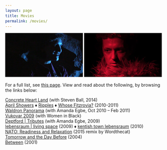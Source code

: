 ```yaml
---
layout: page
title: Movies
permalink: /movies/
---
```


![blue](/images/blue.jpg) ![red](/images/red.jpg)  

For a full list, see [this page](https://razbigor.github.io/all_works/). View and read about the following, by browsing the links below:

[Concrete Heart Land](http://concreteheartland.info) (with Steven Ball, 2014)  
[April Showers](https://razbigor.github.io/april_showers/) ♦ [Ripples](https://razbigor.github.io/april_showers/) ♦ [Whose Fitzrovia?](https://razbigor.github.io/april_showers/) (2010-2011)  
[Waldron Panorama](https://razbigor.github.io/waldron/) (with Amanda  Egbe, Oct 2010 – Feb 2011)  
[Vukovar 2009]() (with Women in  Black)  
[Deptford | Tributes](http://deptfordtributes.co.uk) (with Amanda  Egbe, 2009)  
[lebensraum | living space]() (2009) ♦ [kentish town lebensraum]() (2010)  
[NATO: Readiness and Relaxation]() (2015 remix by Wordthecat)  
[Tomorrow and the Day Before]() (2004)  
[Between]() (2001)  
